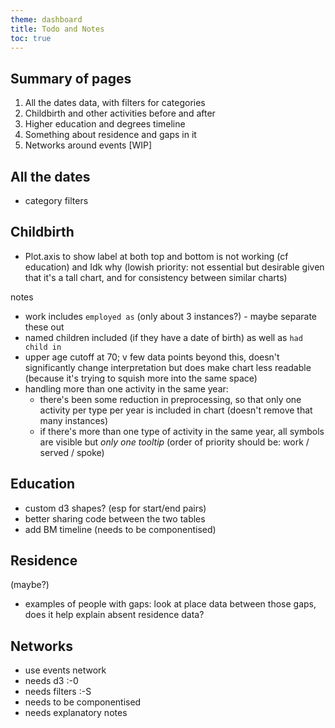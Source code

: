 ```yaml
---
theme: dashboard
title: Todo and Notes
toc: true
---
```



Summary of pages
------

1. All the dates data, with filters for categories
2. Childbirth and other activities before and after
3. Higher education and degrees timeline 
4. Something about residence and gaps in it 
6. Networks around events [WIP] 



All the dates
------------
 
- category filters


Childbirth
----------

- Plot.axis to show label at both top and bottom is not working (cf education) and Idk why (lowish priority: not essential but desirable given that it's a tall chart, and for consistency between similar charts)

notes

- work includes `employed as` (only about 3 instances?) - maybe separate these out
- named children included (if they have a date of birth) as well as `had child in`
- upper age cutoff at 70; v few data points beyond this, doesn't significantly change interpretation but does make chart less readable (because it's trying to squish more into the same space)
- handling more than one activity in the same year:
	- there's been some reduction in preprocessing, so that only one activity per type per year is included in chart (doesn't remove that many instances)
	- if there's more than one type of activity in the same year, all symbols are visible but *only one tooltip* (order of priority should be: work / served / spoke)


Education
--------

- custom d3 shapes? (esp for start/end pairs)
- better sharing code between the two tables 
- add BM timeline (needs to be componentised)


Residence
--------

(maybe?)
- examples of people with gaps: look at place data between those gaps, does it help explain absent residence data? 


Networks
-------

- use events network
- needs d3 :-0
- needs filters :-S
- needs to be componentised
- needs explanatory notes

